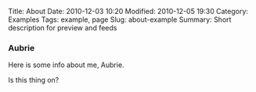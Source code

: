 Title: About
Date: 2010-12-03 10:20
Modified: 2010-12-05 19:30
Category: Examples
Tags: example, page
Slug: about-example
Summary: Short description for preview and feeds

### Aubrie

Here is some info about me, Aubrie.

Is this thing on?